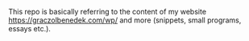This repo is basically referring to the content of my website https://graczolbenedek.com/wp/ and more (snippets, small programs, essays etc.).

